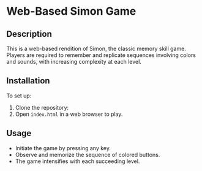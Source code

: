 # Web-Based Simon Game

## Description
This is a web-based rendition of Simon, the classic memory skill game. Players are required to remember and replicate sequences involving colors and sounds, with increasing complexity at each level.

## Installation
To set up:
1. Clone the repository:
2. Open `index.html` in a web browser to play.

## Usage
- Initiate the game by pressing any key.
- Observe and memorize the sequence of colored buttons.
- The game intensifies with each succeeding level.


